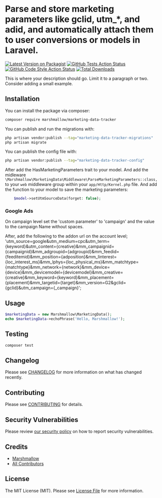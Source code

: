 # Parse and store marketing parameters like gclid, utm\_\*, and adid, and automatically attach them to user conversions or models in Laravel.

[![Latest Version on Packagist](https://img.shields.io/packagist/v/marshmallow-packages/marketing-data-tracker.svg?style=flat-square)](https://packagist.org/packages/marshmallow-packages/marketing-data-tracker)
[![GitHub Tests Action Status](https://img.shields.io/github/actions/workflow/status/marshmallow-packages/marketing-data-tracker/run-tests.yml?branch=main&label=tests&style=flat-square)](https://github.com/marshmallow-packages/marketing-data-tracker/actions?query=workflow%3Arun-tests+branch%3Amain)
[![GitHub Code Style Action Status](https://img.shields.io/github/actions/workflow/status/marshmallow-packages/marketing-data-tracker/fix-php-code-style-issues.yml?branch=main&label=code%20style&style=flat-square)](https://github.com/marshmallow-packages/marketing-data-tracker/actions?query=workflow%3A"Fix+PHP+code+style+issues"+branch%3Amain)
[![Total Downloads](https://img.shields.io/packagist/dt/marshmallow-packages/marketing-data-tracker.svg?style=flat-square)](https://packagist.org/packages/marshmallow-packages/marketing-data-tracker)

This is where your description should go. Limit it to a paragraph or two. Consider adding a small example.

## Installation

You can install the package via composer:

```bash
composer require marshmallow/marketing-data-tracker
```

You can publish and run the migrations with:

```bash
php artisan vendor:publish --tag="marketing-data-tracker-migrations"
php artisan migrate
```

You can publish the config file with:

```bash
php artisan vendor:publish --tag="marketing-data-tracker-config"
```

After add the HasMarketingParameters trait to your model. And add the midleware `\Marshmallow\MarketingData\Middleware\ParseMarketingParameters::class,` to your `web` middleware group within your `app/Http/Kernel.php` file.
And add the function to your model to save the marketing parameters:

```php
    $model->setUtmSourceData(forget: false);
```

### Google Ads

On campaign level set the 'custom parameter' to 'campaign' and the value to the campaign Name without spaces.

After, add the following to the addon url on the account level;
'utm_source=google&utm_medium=cpc&utm_term={keyword}&utm_content={creative}&mm_campaignid={campaignid}&mm_adgroupid={adgroupid}&mm_feedid={feeditemid}&mm_position={adposition}&mm_linterest={loc_interest_ms}&mm_lphys={loc_physical_ms}&mm_matchtype={matchtype}&mm_network={network}&mm_device={device}&mm_devicemodel={devicemodel}&mm_creative={creative}&mm_keyword={keyword}&mm_placement={placement}&mm_targetid={target}&mm_version=G2&gclid={gclid}&utm_campaign={\_campaign}';

## Usage

```php
$marketingData = new Marshmallow\MarketingData();
echo $marketingData->echoPhrase('Hello, Marshmallow!');
```

## Testing

```bash
composer test
```

## Changelog

Please see [CHANGELOG](CHANGELOG.md) for more information on what has changed recently.

## Contributing

Please see [CONTRIBUTING](CONTRIBUTING.md) for details.

## Security Vulnerabilities

Please review [our security policy](../../security/policy) on how to report security vulnerabilities.

## Credits

-   [Marshmallow](https://github.com/marshmallow-packages)
-   [All Contributors](../../contributors)

## License

The MIT License (MIT). Please see [License File](LICENSE.md) for more information.
